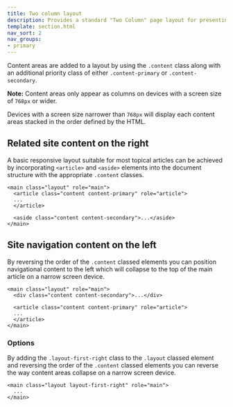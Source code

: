 ```yaml
---
title: Two column layout
description: Provides a standard "Two Column" page layout for presenting articles or topics.
template: section.html
nav_sort: 2
nav_groups:
- primary
---
```


Content areas are added to a layout by using the <code>.content</code> class along with
an additional priority class of either <code>.content-primary</code> or
<code>.content-secondary</code>.

<div class="alert alert-info">
  <p><strong>Note:</strong> Content areas only appear as columns on devices with a
    screen size of <code>768px</code> or wider.</p>

  <p>Devices with a screen size narrower than <code>768px</code> will display
    each content areas stacked in the order defined by the HTML.</p>
</div>

## Related site content on the right

A basic responsive layout suitable for most topical articles can be
achieved by incorporating <code>&lt;article&gt;</code> and <code>&lt;aside&gt;</code> elements
into the document structure with the appropriate <code>.content</code> classes.

<pre class="prettyprint linenums"><code>&lt;main class="layout" role="main"&gt;
  &lt;article class="content content-primary" role="article"&gt;
  ...
  &lt;/article&gt;

  &lt;aside class="content content-secondary"&gt;...&lt;/aside&gt;
&lt;/main&gt;
</code></pre>


## Site navigation content on the left

By reversing the order of the <code>.content</code> classed elements you can
position navigational content to the left which will collapse to the
top of the main article on a narrow screen device.

<pre class="prettyprint linenums"><code>&lt;main class="layout" role="main"&gt;
  &lt;div class="content content-secondary"&gt;...&lt;/div&gt;

  &lt;article class="content content-primary" role="article"&gt;
  ...
  &lt;/article&gt;
&lt;/main&gt;
</code></pre>

### Options

By adding the <code>.layout-first-right</code> class to the <code>.layout</code>
classed element and reversing the order of the <code>.content</code> classed
elements you can reverse the way content areas collapse on a narrow screen device.

<pre class="prettyprint linenums"><code>&lt;main class="layout layout-first-right" role="main"&gt;
  ...
&lt;/main&gt;
</code></pre>
